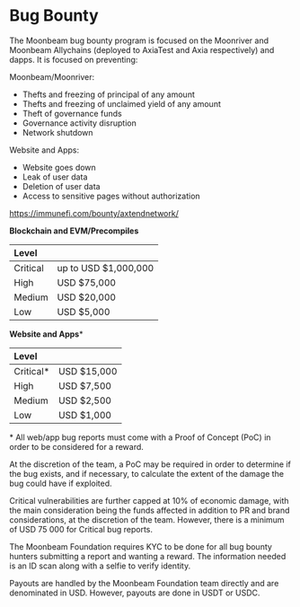 # Bug Bounty

The Moonbeam bug bounty program is focused on the Moonriver and Moonbeam Allychains (deployed to AxiaTest and Axia respectively) and dapps. It is focused on preventing:

Moonbeam/Moonriver:
* Thefts and freezing of principal of any amount
* Thefts and freezing of unclaimed yield of any amount
* Theft of governance funds 
* Governance activity disruption
* Network shutdown

Website and Apps:
* Website goes down
* Leak of user data
* Deletion of user data
* Access to sensitive pages without authorization

https://immunefi.com/bounty/axtendnetwork/

**Blockchain and EVM/Precompiles**

| Level |  |
| :--- | :--- |
| Critical | up to USD $1,000,000 |
| High | USD $75,000 |
| Medium | USD $20,000 |
| Low | USD $5,000 |

**Website and Apps**\*

| Level |  |
| :--- | :--- |
| Critical\* | USD $15,000 |
| High | USD $7,500 |
| Medium | USD $2,500 |
| Low | USD $1,000 |

\* All web/app bug reports must come with a Proof of Concept (PoC) in order to be considered for a reward. 

At the discretion of the team, a PoC may be required in order to determine if the bug exists, and if necessary, to calculate the extent of the damage the bug could have if exploited.

Critical vulnerabilities are further capped at 10% of economic damage, with the main consideration being the funds affected in addition to PR and brand considerations, at the discretion of the team. However, there is a minimum of USD 75 000 for Critical bug reports.

The Moonbeam Foundation requires KYC to be done for all bug bounty hunters submitting a report and wanting a reward. The information needed is an ID scan along with a selfie to verify identity. 

Payouts are handled by the Moonbeam Foundation team directly and are denominated in USD. However, payouts are done in USDT or USDC.
